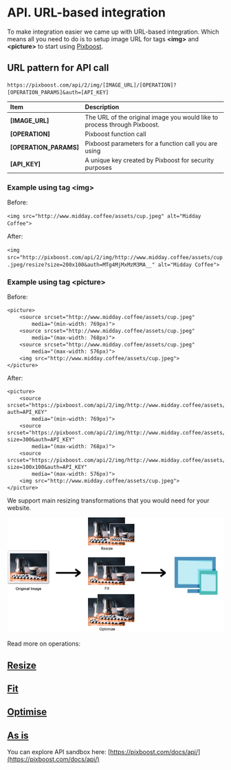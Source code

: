 # API. URL-based integration

To make integration easier we came up with URL-based integration. Which means all you need to do is to setup image URL for tags **&lt;img&gt;** and **&lt;picture&gt;** to start using [Pixboost](https://pixboost.com/).

## URL pattern for API call

`https://pixboost.com/api/2/img/[IMAGE_URL]/[OPERATION]?[OPERATION_PARAMS]&auth=[API_KEY]`

| Item | Description |
| :--- | :--- |
| **\[IMAGE\_URL\]** | The URL of the original image you would like to process through Pixboost. |
| **\[OPERATION\]** | Pixboost function call |
| **\[OPERATION\_PARAMS\]** | Pixboost parameters for a function call you are using |
| **\[API\_KEY\]** | A unique key created by Pixboost for security purposes |

### Example using tag **&lt;img&gt;**

Before:

`<img src="http://www.midday.coffee/assets/cup.jpeg" alt="Midday Coffee">`

After:

`<img src="http://pixboost.com/api/2/img/http://www.midday.coffee/assets/cup.jpeg/resize?size=200x100&auth=MTg4MjMxMzM3MA__" alt="Midday Coffee">`

### Example using tag **&lt;picture&gt;**

Before:

```markup
<picture>
    <source srcset="http://www.midday.coffee/assets/cup.jpeg" 
        media="(min-width: 769px)">
    <source srcset="http://www.midday.coffee/assets/cup.jpeg" 
        media="(max-width: 768px)">
    <source srcset="http://www.midday.coffee/assets/cup.jpeg" 
        media="(max-width: 576px)">
    <img src="http://www.midday.coffee/assets/cup.jpeg">
</picture>
```

After:

```markup
<picture>
    <source srcset="https://pixboost.com/api/2/img/http://www.midday.coffee/assets/cup.jpeg/optimise?auth=API_KEY" 
        media="(min-width: 769px)">
    <source srcset="https://pixboost.com/api/2/img/http://www.midday.coffee/assets/cup.jpeg/resize?size=300&auth=API_KEY" 
        media="(max-width: 768px)">
    <source srcset="https://pixboost.com/api/2/img/http://www.midday.coffee/assets/cup.jpeg/fit?size=100x100&auth=API_KEY" 
        media="(max-width: 576px)">
    <img src="http://www.midday.coffee/assets/cup.jpeg">
</picture>
```

We support main resizing transformations that you would need for your website.

![](../.gitbook/assets/operations-diagram-aboutpage.png)

Read more on operations:

## [Resize](resize.md)

## [Fit](fit.md)

## [Optimise](optimise.md)

## [As is](as-is.md)

You can explore API sandbox here: [https://pixboost.com/docs/api/](https://pixboost.com/docs/api/)

